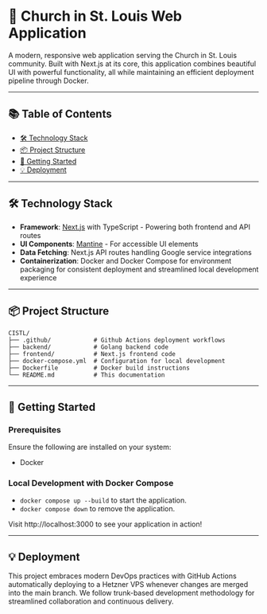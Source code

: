 # 🙏 Church in St. Louis Web Application
A modern, responsive web application serving the Church in St. Louis community. Built with Next.js at its core, this application combines beautiful UI with powerful functionality, all while maintaining an efficient deployment pipeline through Docker.

---

## 📚 Table of Contents
- [🛠️ Technology Stack](#️-technology-stack)
- [📦 Project Structure](#-project-structure)
- [🚀 Getting Started](#-getting-started)
- [💡 Deployment](#-deployment)

---

## 🛠️ Technology Stack
- **Framework**: [Next.js](https://nextjs.org/) with TypeScript - Powering both frontend and API routes
- **UI Components**: [Mantine](https://mantine.dev/) - For accessible UI elements
- **Data Fetching**: Next.js API routes handling Google service integrations
- **Containerization**: Docker and Docker Compose for environment packaging for consistent deployment and streamlined local development experience

---

## 📦 Project Structure
```
CISTL/
├── .github/            # Github Actions deployment workflows
├── backend/            # Golang backend code
├── frontend/           # Next.js frontend code
├── docker-compose.yml  # Configuration for local development
├── Dockerfile          # Docker build instructions
└── README.md           # This documentation
```

---

## 🚀 Getting Started
### Prerequisites
Ensure the following are installed on your system:
- Docker

### Local Development with Docker Compose
- `docker compose up --build` to start the application.
- `docker compose down` to remove the application.

Visit http://localhost:3000 to see your application in action!

---

## 💡 Deployment
This project embraces modern DevOps practices with GitHub Actions automatically deploying to a Hetzner VPS whenever changes are merged into the main branch. We follow trunk-based development methodology for streamlined collaboration and continuous delivery.